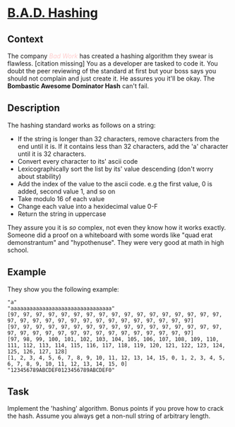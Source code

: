# [B.A.D. Hashing](https://www.codewars.com/kata/bad-hashing "https://www.codewars.com/kata/59678a814e686ba17b000079")

## Context
The company <span style="color:#FFCCCC">_Bad Work_</span> has created a hashing algorithm they swear is flawless. [citation missing] You as a developer are tasked to code it. You doubt the peer reviewing of the standard at first but your boss says you should not complain and just create it. He assures you it'll be okay. The **Bombastic Awesome Dominator Hash** can't fail. 

## Description

The hashing standard works as follows on a string:

* If the string is longer than 32 characters, remove characters from the end until it is. If it contains less than 32 characters, add the 'a' character until it is 32 characters.
* Convert every character to its' ascii code
* Lexicographically sort the list by its' value  descending (don't worry about stability)
* Add the index of the value to the ascii code.
  e.g the first value, 0 is added, second value 1, and so on
* Take modulo 16 of each value
* Change each value into a hexidecimal value 0-F
* Return the string in uppercase

They assure you it is _so_ complex, not even they know how it works exactly. Someone did a proof on a whiteboard with some words like "quad erat demonstrantum" and "hypothenuse". They were very good at math in high school.

## Example

They show you the following example:

```
"a"
"aaaaaaaaaaaaaaaaaaaaaaaaaaaaaaaa"
[97, 97, 97, 97, 97, 97, 97, 97, 97, 97, 97, 97, 97, 97, 97, 97, 97, 97, 97, 97, 97, 97, 97, 97, 97, 97, 97, 97, 97, 97, 97, 97]
[97, 97, 97, 97, 97, 97, 97, 97, 97, 97, 97, 97, 97, 97, 97, 97, 97, 97, 97, 97, 97, 97, 97, 97, 97, 97, 97, 97, 97, 97, 97, 97]
[97, 98, 99, 100, 101, 102, 103, 104, 105, 106, 107, 108, 109, 110, 111, 112, 113, 114, 115, 116, 117, 118, 119, 120, 121, 122, 123, 124, 125, 126, 127, 128]
[1, 2, 3, 4, 5, 6, 7, 8, 9, 10, 11, 12, 13, 14, 15, 0, 1, 2, 3, 4, 5, 6, 7, 8, 9, 10, 11, 12, 13, 14, 15, 0]
"123456789ABCDEF0123456789ABCDEF0"
```

## Task

Implement the 'hashing' algorithm. Bonus points if you prove how to crack the hash. Assume you always get a non-null string of arbitrary length.